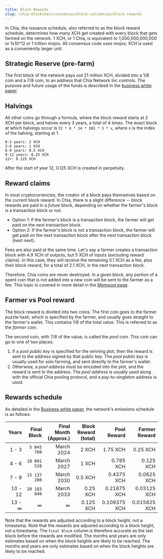 ```yaml
---
title: Block Rewards
slug: /chia-blockchain/consensus/block-validation/block-rewards
---
```


In Chia, the issuance schedule, also referred to as the block reward schedule, determines how many XCH get created with every block that gets farmed on the network. 1 XCH, or 1 Chia, is equivalent to 1,000,000,000,000 or 1x10^12 or 1 trillion mojos. All consensus code uses mojos; XCH is used as a conveniently larger unit.

## Strategic Reserve (pre-farm)

The first block of the network pays out 21 million XCH, divided into a 1/8 coin and a 7/8 coin, to an address that Chia Network Inc controls. The purpose and future usage of the funds is described in the [business white paper](https://www.chia.net/whitepaper).

## Halvings

All other coins go through a formula, where the block reward starts at 2 XCH per block, and halves every 3 years, a total of 4 times. The exact block at which halvings occur is `32 * 6 * 24 * 365 * 3 * x`, where x is the index of the halving, starting at 1.

```
0-3 years: 2 XCH
3-6 years: 1 XCH
6-9 years: 0.5 XCH
9-12 years: 0.25 XCH
12+: 0.125 XCH
```

After the start of year 12, 0.125 XCH is created in perpetuity.

## Reward claims

In most cryptocurrencies, the creator of a block pays themselves based on the _current_ block reward. In Chia, there is a slight difference -- block rewards are paid in a _future_ block, depending on whether the farmer's block is a transaction block or not.

- Option 1: If the farmer's block is a transaction block, the farmer will get paid on the next transaction block.
- Option 2: If the farmer's block is not a transaction block, the farmer will get paid on the next transaction block after the next transaction block (next next).

Fees are also paid at the same time. Let's say a farmer creates a transaction block with 4.9 XCH of outputs, but 5 XCH of inputs (excluding reward claims). In this case, they will receive the remaining 0.1 XCH as a fee, plus their block reward, for a total of 2.1 XCH, in the next transaction block.

Therefore, Chia coins are never destroyed. In a given block, any portion of a spent coin that is not added into a new coin will be sent to the farmer as a fee. This topic is covered in more detail in the [Mempool page](/chia-blockchain/architecture/mempool).

## Farmer vs Pool reward

The block reward is divided into two coins. The first coin goes to the farmer puzzle hash, which is specified by the farmer, and usually goes straight to the farmer's wallet. This contains 1/8 of the total value. This is referred to as the _farmer coin_.

The second coin, with 7/8 of the value, is called the _pool coin_. This coin can go to one of two places:

1. If a _pool public key_ is specified for the winning plot, then the reward is sent to the address signed by that public key. The _pool public key_ is usually used for solo farming, and sent directly to the farmer's wallet.
2. Otherwise, a _pool address_ must be encoded into the plot, and the reward is sent to the address. The _pool address_ is usually used along with the official Chia pooling protocol, and a pay-to-singleton address is used.

## Rewards schedule

As detailed in the [Business white paper](https://www.chia.net/whitepaper), the network's emissions schedule is as follows:

|   Years | Final<br/>Block | Final Month<br/>(Approx.) | Block Reward<br/>(total) | Pool<br/>Reward | Farmer<br/>Reward |
| ------: | --------------: | ------------------------: | -----------------------: | --------------: | ----------------: |
|   1 - 3 |     `5 045 760` |                March 2024 |                    2 XCH |        1.75 XCH |          0.25 XCH |
|   4 - 6 |    `10 091 520` |                March 2027 |                    1 XCH |       0.785 XCH |         0.125 XCH |
|   7 - 9 |    `15 137 280` |                March 2030 |                  0.5 XCH |      0.4375 XCH |        0.0625 XCH |
| 10 - 12 |    `20 183 040` |                March 2033 |                 0.25 XCH |     0.21875 XCH |       0.03125 XCH |
|  13 - ∞ |               ∞ |                         ∞ |                0.125 XCH |    0.109375 XCH |      0.015625 XCH |

Note that the rewards are adjusted according to a block height, not a timestamp. Note that the rewards are adjusted according to a block height, not a timestamp. The `Final Block` column is therefore accurate as the last block before the rewards are modified. The months and years are only estimates based on when the block heights are likely to be reached. The months and years are only estimates based on when the block heights are likely to be reached.
